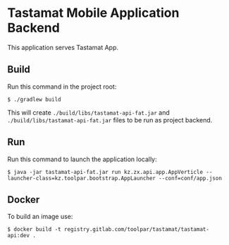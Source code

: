 # Tastamat Mobile Application Backend

This application serves Tastamat App.

## Build

Run this command in the project root:

```
$ ./gradlew build
```

This will create `./build/libs/tastamat-api-fat.jar` and `./build/libs/tastamat-api-fat.jar` files to be run as project backend.

## Run

Run this command to launch the application locally:

```
$ java -jar tastamat-api-fat.jar run kz.zx.api.app.AppVerticle --launcher-class=kz.toolpar.bootstrap.AppLauncher --conf=conf/app.json
```

## Docker

To build an image use:


```
$ docker build -t registry.gitlab.com/toolpar/tastamat/tastamat-api:dev .
```
